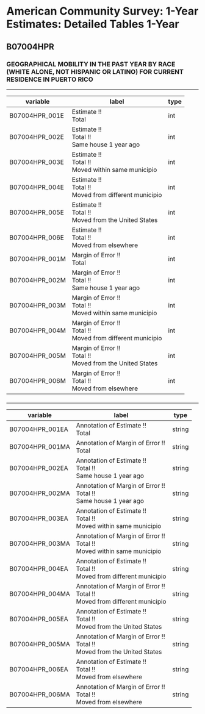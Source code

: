 # American Community Survey: 1-Year Estimates: Detailed Tables 1-Year

## B07004HPR

### GEOGRAPHICAL MOBILITY IN THE PAST YEAR BY RACE (WHITE ALONE, NOT HISPANIC OR LATINO) FOR CURRENT RESIDENCE IN PUERTO RICO

___

| variable | label | type |
| ----- | ----- | ----- |
| B07004HPR_001E | Estimate !!<br>Total | int |
| B07004HPR_002E | Estimate !!<br>Total !!<br>Same house 1 year ago | int |
| B07004HPR_003E | Estimate !!<br>Total !!<br>Moved within same municipio | int |
| B07004HPR_004E | Estimate !!<br>Total !!<br>Moved from different municipio | int |
| B07004HPR_005E | Estimate !!<br>Total !!<br>Moved from the United States | int |
| B07004HPR_006E | Estimate !!<br>Total !!<br>Moved from elsewhere | int |
| B07004HPR_001M | Margin of Error !!<br>Total | int |
| B07004HPR_002M | Margin of Error !!<br>Total !!<br>Same house 1 year ago | int |
| B07004HPR_003M | Margin of Error !!<br>Total !!<br>Moved within same municipio | int |
| B07004HPR_004M | Margin of Error !!<br>Total !!<br>Moved from different municipio | int |
| B07004HPR_005M | Margin of Error !!<br>Total !!<br>Moved from the United States | int |
| B07004HPR_006M | Margin of Error !!<br>Total !!<br>Moved from elsewhere | int |
### 

___

| variable | label | type |
| ----- | ----- | ----- |
| B07004HPR_001EA | Annotation of Estimate !!<br>Total | string |
| B07004HPR_001MA | Annotation of Margin of Error !!<br>Total | string |
| B07004HPR_002EA | Annotation of Estimate !!<br>Total !!<br>Same house 1 year ago | string |
| B07004HPR_002MA | Annotation of Margin of Error !!<br>Total !!<br>Same house 1 year ago | string |
| B07004HPR_003EA | Annotation of Estimate !!<br>Total !!<br>Moved within same municipio | string |
| B07004HPR_003MA | Annotation of Margin of Error !!<br>Total !!<br>Moved within same municipio | string |
| B07004HPR_004EA | Annotation of Estimate !!<br>Total !!<br>Moved from different municipio | string |
| B07004HPR_004MA | Annotation of Margin of Error !!<br>Total !!<br>Moved from different municipio | string |
| B07004HPR_005EA | Annotation of Estimate !!<br>Total !!<br>Moved from the United States | string |
| B07004HPR_005MA | Annotation of Margin of Error !!<br>Total !!<br>Moved from the United States | string |
| B07004HPR_006EA | Annotation of Estimate !!<br>Total !!<br>Moved from elsewhere | string |
| B07004HPR_006MA | Annotation of Margin of Error !!<br>Total !!<br>Moved from elsewhere | string |

